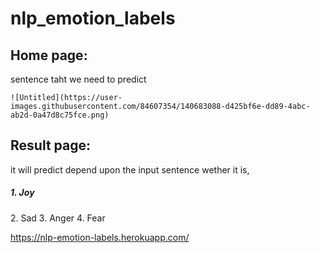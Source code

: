 # nlp_emotion_labels

<h2>Home page:</h2>
    sentence taht we need to predict
    
    ![Untitled](https://user-images.githubusercontent.com/84607354/140683088-d425bf6e-dd89-4abc-ab2d-0a47d8c75fce.png)
    
<h2>Result page:</h2>
    it will predict depend upon the input sentence wether it is,
        <h5> 1. Joy </h5>
        2. Sad
        3. Anger
        4. Fear
        
https://nlp-emotion-labels.herokuapp.com/

